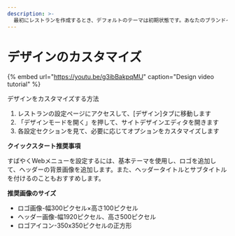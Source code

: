 ```yaml
---
description: >-
  最初にレストランを作成するとき、デフォルトのテーマは初期状態です。あなたのブランドイメージを表すためにカスタマイズできます。デザイン設定は、設定ページのWebサイトから設定できます。
---
```


# デザインのカスタマイズ

{% embed url="https://youtu.be/g3ibBakpqMU" caption="Design video tutorial" %}

デザインをカスタマイズする方法 

1. レストランの設定ページにアクセスして、\[デザイン\]タブに移動します
2. 「デザインモードを開く」を押して、サイトデザインエディタを開きます
3. 各設定セクションを見て、必要に応じてオプションをカスタマイズします

**クイックスタート推奨事項**

すばやくWebメニューを設定するには、基本テーマを使用し、ロゴを追加して、ヘッダーの背景画像を追加します。また、ヘッダータイトルとサブタイトルを付けるのこともおすすめします。

**推奨画像のサイズ** 

* ロゴ画像-幅300ピクセル×高さ100ピクセル
* ヘッダー画像-幅1920ピクセル、高さ500ピクセル
* ロゴアイコン-350x350ピクセルの正方形 

